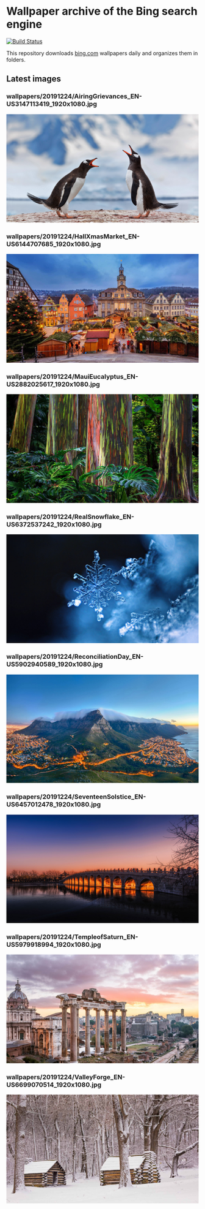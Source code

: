 # Wallpaper archive of the Bing search engine

[![Build Status](https://travis-ci.org/kijart/bing-daily-images-dl.svg?branch=wallpapers)](https://travis-ci.org/kijart/bing-daily-images-dl)

This repository downloads [bing.com](https://www.bing.com) wallpapers daily and organizes them in folders.

## Latest images

<!-- Wallpapers -->

### wallpapers/20191224/AiringGrievances_EN-US3147113419_1920x1080.jpg

![wallpapers/20191224/AiringGrievances_EN-US3147113419_1920x1080.jpg](wallpapers/20191224/AiringGrievances_EN-US3147113419_1920x1080.jpg)

### wallpapers/20191224/HallXmasMarket_EN-US6144707685_1920x1080.jpg

![wallpapers/20191224/HallXmasMarket_EN-US6144707685_1920x1080.jpg](wallpapers/20191224/HallXmasMarket_EN-US6144707685_1920x1080.jpg)

### wallpapers/20191224/MauiEucalyptus_EN-US2882025617_1920x1080.jpg

![wallpapers/20191224/MauiEucalyptus_EN-US2882025617_1920x1080.jpg](wallpapers/20191224/MauiEucalyptus_EN-US2882025617_1920x1080.jpg)

### wallpapers/20191224/RealSnowflake_EN-US6372537242_1920x1080.jpg

![wallpapers/20191224/RealSnowflake_EN-US6372537242_1920x1080.jpg](wallpapers/20191224/RealSnowflake_EN-US6372537242_1920x1080.jpg)

### wallpapers/20191224/ReconciliationDay_EN-US5902940589_1920x1080.jpg

![wallpapers/20191224/ReconciliationDay_EN-US5902940589_1920x1080.jpg](wallpapers/20191224/ReconciliationDay_EN-US5902940589_1920x1080.jpg)

### wallpapers/20191224/SeventeenSolstice_EN-US6457012478_1920x1080.jpg

![wallpapers/20191224/SeventeenSolstice_EN-US6457012478_1920x1080.jpg](wallpapers/20191224/SeventeenSolstice_EN-US6457012478_1920x1080.jpg)

### wallpapers/20191224/TempleofSaturn_EN-US5979918994_1920x1080.jpg

![wallpapers/20191224/TempleofSaturn_EN-US5979918994_1920x1080.jpg](wallpapers/20191224/TempleofSaturn_EN-US5979918994_1920x1080.jpg)

### wallpapers/20191224/ValleyForge_EN-US6699070514_1920x1080.jpg

![wallpapers/20191224/ValleyForge_EN-US6699070514_1920x1080.jpg](wallpapers/20191224/ValleyForge_EN-US6699070514_1920x1080.jpg)

